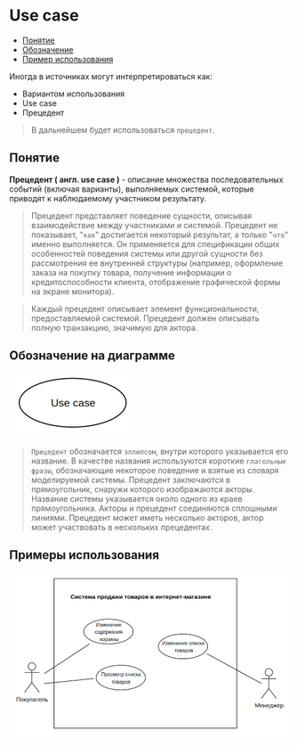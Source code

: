 # Use case

- [Понятие](#понятие)<br/>
- [Обозначение](#обозначение-на-диаграмме)<br/>
- [Пример использования](#примеры-использования)<br/>

Иногда в источниках могут интерпретироваться как:

- Вариантом использования
- Use case
- Прецедент

> В дальнейшем будет использоваться `прецедент`.

## Понятие

**Прецедент ( англ. use case )** - описание множества последовательных событий (включая варианты), выполняемых системой, которые приводят к наблюдаемому участником результату.

> Прецедент представляет поведение сущности, описывая взаимодействие между участниками и системой. Прецедент не показывает, "`как`" достигается некоторый результат, а только "`что`" именно выполняется. Он применяется для спецификации общих особенностей поведения системы или другой сущности без рассмотрения ее внутренней структуры (например, оформление заказа на покупку товара, получение информации о кредитоспособности клиента, отображение графической формы на экране монитора).

> Каждый прецедент описывает элемент функциональности, предоставляемой системой. Прецедент должен описывать полную транзакцию, значимую для актора.

## Обозначение на диаграмме

![](/assets/diagram-use-case/use-case.png)

> `Прецедент` обозначается `эллипсом`, внутри которого указывается его название. В качестве названия используются короткие `глагольные фразы`, обозначающие некоторое поведение и взятые из словаря моделируемой системы. Прецедент заключаются в прямоугольник, снаружи которого изображаются акторы. Название системы указывается около одного из краев прямоугольника. Акторы и прецедент соединяются сплошными линиями. Прецедент может иметь несколько акторов, актор может участвовать в нескольких прецедентах.

## Примеры использования

![](/assets/diagram-use-case/use-case-use-example.png)
